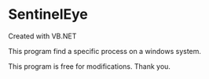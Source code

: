 # SentinelEye

Created with VB.NET

This program find a specific process on a windows system.

This program is free for modifications. Thank you.
